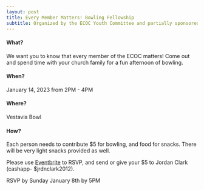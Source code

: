 ```yaml
---
layout: post
title: Every Member Matters! Bowling Fellowship
subtitle: Organized by the ECOC Youth Committee and partially sponsored by ECOC
---
```



#### What?
We want you to know that every member of the ECOC matters! Come out and spend time with your church family for a fun afternoon of bowling.

#### When?

January 14, 2023 from 2PM - 4PM

#### Where?

Vestavia Bowl

#### How?
Each person needs to contribute $5 for bowling, and food for snacks. There will be very light snacks provided as well.

Please use [Eventbrite](https://www.eventbrite.com/e/every-member-matters-bowling-tournament-tickets-496860933427) to RSVP, and send or give your $5 to Jordan Clark (cashapp- $jrdnclark2012).

RSVP by Sunday January 8th by 5PM